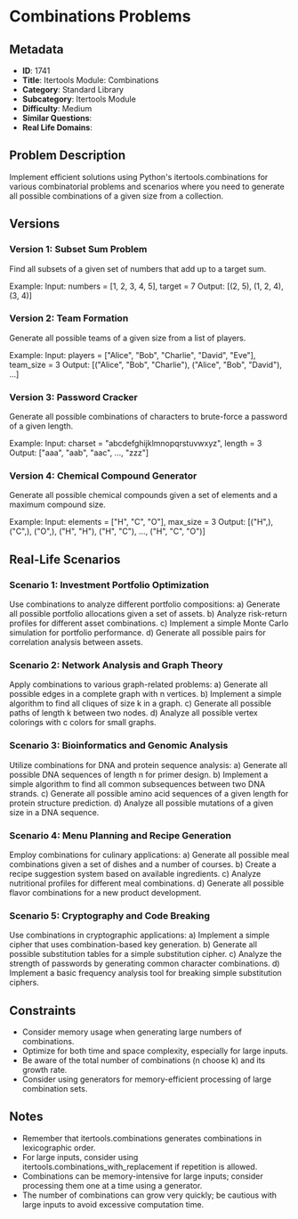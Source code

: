# Combinations Problems

## Metadata


- **ID**: 1741
- **Title**: Itertools Module: Combinations
- **Category**: Standard Library
- **Subcategory**: Itertools Module
- **Difficulty**: Medium
- **Similar Questions**: 
- **Real Life Domains**: 


## Problem Description

Implement efficient solutions using Python's itertools.combinations for various combinatorial problems and scenarios where you need to generate all possible combinations of a given size from a collection.

## Versions

### Version 1: Subset Sum Problem

Find all subsets of a given set of numbers that add up to a target sum.

Example:
Input: numbers = [1, 2, 3, 4, 5], target = 7
Output: [(2, 5), (1, 2, 4), (3, 4)]

### Version 2: Team Formation

Generate all possible teams of a given size from a list of players.

Example:
Input: players = ["Alice", "Bob", "Charlie", "David", "Eve"], team_size = 3
Output: [("Alice", "Bob", "Charlie"), ("Alice", "Bob", "David"), ...]

### Version 3: Password Cracker

Generate all possible combinations of characters to brute-force a password of a given length.

Example:
Input: charset = "abcdefghijklmnopqrstuvwxyz", length = 3
Output: ["aaa", "aab", "aac", ..., "zzz"]

### Version 4: Chemical Compound Generator

Generate all possible chemical compounds given a set of elements and a maximum compound size.

Example:
Input: elements = ["H", "C", "O"], max_size = 3
Output: [("H",), ("C",), ("O",), ("H", "H"), ("H", "C"), ..., ("H", "C", "O")]

## Real-Life Scenarios

### Scenario 1: Investment Portfolio Optimization

Use combinations to analyze different portfolio compositions:
a) Generate all possible portfolio allocations given a set of assets.
b) Analyze risk-return profiles for different asset combinations.
c) Implement a simple Monte Carlo simulation for portfolio performance.
d) Generate all possible pairs for correlation analysis between assets.

### Scenario 2: Network Analysis and Graph Theory

Apply combinations to various graph-related problems:
a) Generate all possible edges in a complete graph with n vertices.
b) Implement a simple algorithm to find all cliques of size k in a graph.
c) Generate all possible paths of length k between two nodes.
d) Analyze all possible vertex colorings with c colors for small graphs.

### Scenario 3: Bioinformatics and Genomic Analysis

Utilize combinations for DNA and protein sequence analysis:
a) Generate all possible DNA sequences of length n for primer design.
b) Implement a simple algorithm to find all common subsequences between two DNA strands.
c) Generate all possible amino acid sequences of a given length for protein structure prediction.
d) Analyze all possible mutations of a given size in a DNA sequence.

### Scenario 4: Menu Planning and Recipe Generation

Employ combinations for culinary applications:
a) Generate all possible meal combinations given a set of dishes and a number of courses.
b) Create a recipe suggestion system based on available ingredients.
c) Analyze nutritional profiles for different meal combinations.
d) Generate all possible flavor combinations for a new product development.

### Scenario 5: Cryptography and Code Breaking

Use combinations in cryptographic applications:
a) Implement a simple cipher that uses combination-based key generation.
b) Generate all possible substitution tables for a simple substitution cipher.
c) Analyze the strength of passwords by generating common character combinations.
d) Implement a basic frequency analysis tool for breaking simple substitution ciphers.

## Constraints

- Consider memory usage when generating large numbers of combinations.
- Optimize for both time and space complexity, especially for large inputs.
- Be aware of the total number of combinations (n choose k) and its growth rate.
- Consider using generators for memory-efficient processing of large combination sets.

## Notes

- Remember that itertools.combinations generates combinations in lexicographic order.
- For large inputs, consider using itertools.combinations_with_replacement if repetition is allowed.
- Combinations can be memory-intensive for large inputs; consider processing them one at a time using a generator.
- The number of combinations can grow very quickly; be cautious with large inputs to avoid excessive computation time.